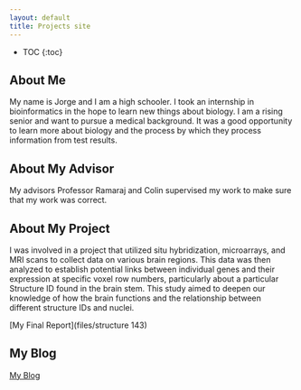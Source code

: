 ```yaml
---
layout: default
title: Projects site
---
```


* TOC
{:toc}

## About Me

My name is Jorge and I am a high schooler. I took an internship in bioinformatics in the hope to learn new things about biology. I am a rising senior and want to pursue a medical background. It was a good opportunity to learn more about biology and the process by which they process information from test results. 

## About My Advisor

My advisors Professor Ramaraj and Colin supervised my work to make sure that my work was correct. 

## About My Project

I was involved in a project that utilized situ hybridization, microarrays, and MRI scans to collect data on various brain regions. This data was then analyzed to establish potential links between individual genes and their expression at specific voxel row numbers, particularly about a particular Structure ID found in the brain stem. This study aimed to deepen our knowledge of how the brain functions and the relationship between different structure IDs and nuclei.

[My Final Report](files/structure 143)

## My Blog

[My Blog](blog.html)
